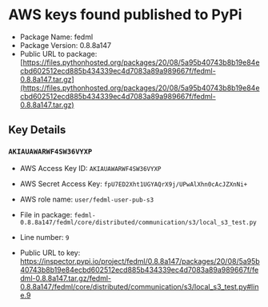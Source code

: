 # AWS keys found published to PyPi

* Package Name: fedml
* Package Version: 0.8.8a147
* Public URL to package: [https://files.pythonhosted.org/packages/20/08/5a95b40743b8b19e84ecbd602512ecd885b434339ec4d7083a89a989667f/fedml-0.8.8a147.tar.gz](https://files.pythonhosted.org/packages/20/08/5a95b40743b8b19e84ecbd602512ecd885b434339ec4d7083a89a989667f/fedml-0.8.8a147.tar.gz)

## Key Details

### `AKIAUAWARWF4SW36VYXP`

* AWS Access Key ID: `AKIAUAWARWF4SW36VYXP`
* AWS Secret Access Key: `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` 
* AWS role name: `user/fedml-user-pub-s3`
* File in package: `fedml-0.8.8a147/fedml/core/distributed/communication/s3/local_s3_test.py`
* Line number: `9`

* Public URL to key: https://inspector.pypi.io/project/fedml/0.8.8a147/packages/20/08/5a95b40743b8b19e84ecbd602512ecd885b434339ec4d7083a89a989667f/fedml-0.8.8a147.tar.gz/fedml-0.8.8a147/fedml/core/distributed/communication/s3/local_s3_test.py#line.9


